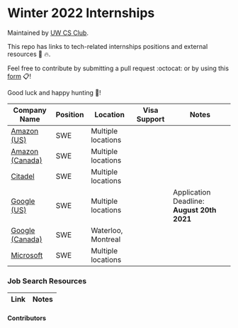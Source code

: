 # Winter 2022 Internships

Maintained by [UW CS Club](http://csclub.uwaterloo.ca/).

This repo has links to tech-related internships positions and external resources 💾 🔥.

Feel free to contribute by submitting a pull request :octocat: or by using this [form](https://forms.gle/UBYHhvhD7d8XXawe8) 📋!

Good luck and happy hunting :tada:!

| Company Name | Position | Location | Visa Support | Notes |
|--------------|----------|----------|--------------|-------|
| [Amazon (US)](https://www.amazon.jobs/en/jobs/1557929/software-development-engineer-internship-summer-2022-us) | SWE | Multiple locations | | |
| [Amazon (Canada)](https://www.amazon.jobs/en/jobs/1559866/software-development-engineer-intern-summer-2022-canada) | SWE | Multiple locations | | |
| [Citadel](https://www.citadel.com/careers/details/software-engineer-intern-us/) | SWE | Multiple locations | | |
| [Google (US)](https://careers.google.com/jobs/results/111556027477828294/) | SWE | Multiple locations | | Application Deadline: **August 20th 2021**|
| [Google (Canada)](https://careers.google.com/jobs/results/85238117155381958/?hl=fr_FR) | SWE | Waterloo, Montreal | | |
| [Microsoft](https://careers.microsoft.com/students/us/en/job/1085294/Software-Engineering-Intern-Opportunities) | SWE | Multiple locations | | |


### Job Search Resources
| Link | Notes |
|------|-------|

#### Contributors
